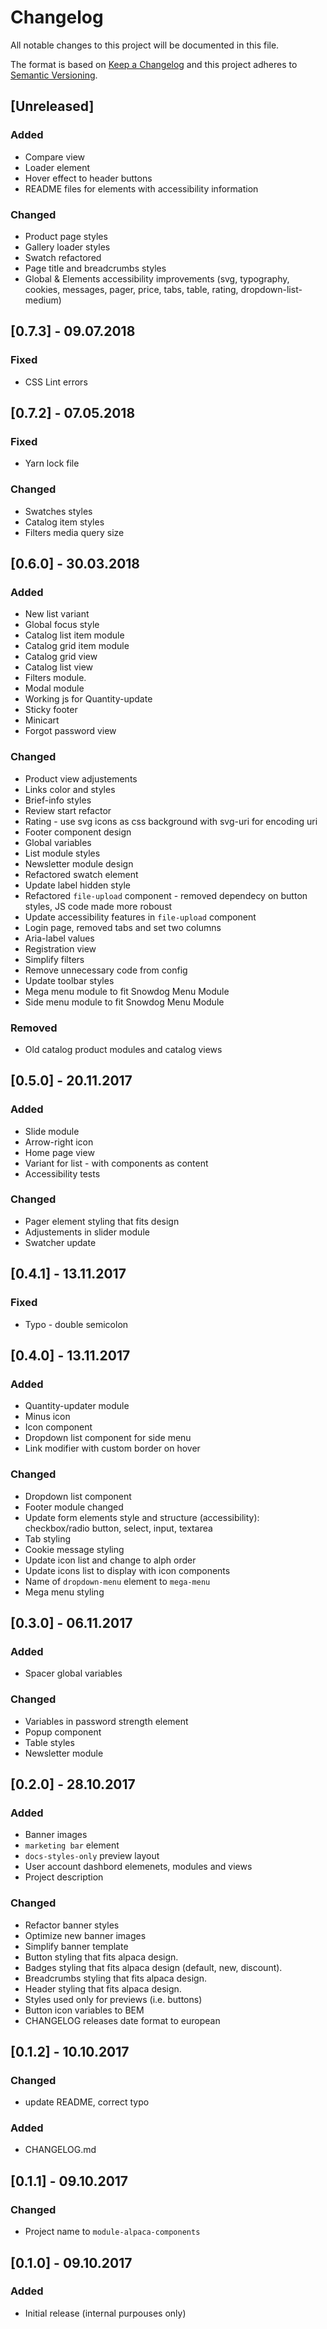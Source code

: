 # Changelog
All notable changes to this project will be documented in this file.

The format is based on [Keep a Changelog](http://keepachangelog.com/en/1.0.0/)
and this project adheres to [Semantic Versioning](http://semver.org/spec/v2.0.0.html).

## [Unreleased]
### Added
- Compare view
- Loader element
- Hover effect to header buttons
- README files for elements with accessibility information

### Changed
- Product page styles
- Gallery loader styles
- Swatch refactored
- Page title and breadcrumbs styles
- Global & Elements accessibility improvements (svg, typography, cookies, messages, pager, price, tabs, table, rating, dropdown-list-medium)

## [0.7.3] - 09.07.2018
### Fixed
- CSS Lint errors

## [0.7.2] - 07.05.2018
### Fixed
- Yarn lock file

### Changed
- Swatches styles
- Catalog item styles
- Filters media query size

## [0.6.0] - 30.03.2018
### Added
- New list variant
- Global focus style
- Catalog list item module
- Catalog grid item module
- Catalog grid view
- Catalog list view
- Filters module.
- Modal module
- Working js for Quantity-update
- Sticky footer
- Minicart
- Forgot password view

### Changed
- Product view adjustements
- Links color and styles
- Brief-info styles
- Review start refactor
- Rating - use svg icons as css background with svg-uri for encoding uri
- Footer component design
- Global variables
- List module styles
- Newsletter module design
- Refactored swatch element
- Update label hidden style
- Refactored `file-upload` component - removed dependecy on button styles, JS code made more roboust
- Update accessibility features in `file-upload` component
- Login page, removed tabs and set two columns
- Aria-label values
- Registration view
- Simplify filters
- Remove unnecessary code from config
- Update toolbar styles
- Mega menu module to fit Snowdog Menu Module
- Side menu module to fit Snowdog Menu Module

### Removed
- Old catalog product modules and catalog views

## [0.5.0] - 20.11.2017
### Added
- Slide module
- Arrow-right icon
- Home page view
- Variant for list - with components as content
- Accessibility tests

### Changed
- Pager element styling that fits design
- Adjustements in slider module
- Swatcher update

## [0.4.1] - 13.11.2017
### Fixed
- Typo - double semicolon

## [0.4.0] - 13.11.2017
### Added
- Quantity-updater module
- Minus icon
- Icon component
- Dropdown list component for side menu
- Link modifier with custom border on hover

### Changed
- Dropdown list component
- Footer module changed
- Update form elements style and structure (accessibility): checkbox/radio button, select, input, textarea
- Tab styling
- Cookie message styling
- Update icon list and change to alph order
- Update icons list to display with icon components
- Name of `dropdown-menu` element to `mega-menu`
- Mega menu styling

## [0.3.0] - 06.11.2017
### Added
- Spacer global variables

### Changed
- Variables in password strength element
- Popup component
- Table styles
- Newsletter module

## [0.2.0] - 28.10.2017
### Added
- Banner images
- `marketing bar` element
- `docs-styles-only` preview layout
- User account dashbord elemenets, modules and views
- Project description

### Changed
- Refactor banner styles
- Optimize new banner images
- Simplify banner template
- Button styling that fits alpaca design.
- Badges styling that fits alpaca design (default, new, discount).
- Breadcrumbs styling that fits alpaca design.
- Header styling that fits alpaca design.
- Styles used only for previews (i.e. buttons)
- Button icon variables to BEM
- CHANGELOG releases date format to european

## [0.1.2] - 10.10.2017
### Changed
- update README, correct typo

### Added
- CHANGELOG.md

## [0.1.1] - 09.10.2017
### Changed
- Project name to `module-alpaca-components`

## [0.1.0] - 09.10.2017
### Added
- Initial release (internal purpouses only)
